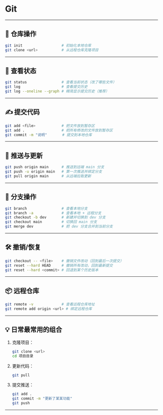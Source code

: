 # Git

---

## 📂 仓库操作

```bash
git init                  # 初始化本地仓库
git clone <url>           # 从远程仓库克隆项目
```

---

## 📌 查看状态

```bash
git status                # 查看当前状态（改了哪些文件）
git log                   # 查看提交历史
git log --oneline --graph # 精简显示提交历史（推荐）
```

---

## ✍️ 提交代码

```bash
git add <file>            # 把文件放到暂存区
git add .                 # 把所有修改的文件放到暂存区
git commit -m "说明"       # 提交到本地仓库
```

---

## 🚀 推送与更新

```bash
git push origin main      # 推送到远端 main 分支
git push -u origin main   # 第一次推送并绑定分支
git pull origin main      # 从远端拉取更新
```

---

## 🔄 分支操作

```bash
git branch                # 查看本地分支
git branch -a             # 查看本地 + 远程分支
git checkout -b dev       # 新建并切换到 dev 分支
git checkout main         # 切换回 main 分支
git merge dev             # 把 dev 分支合并到当前分支
```

---

## 🛠️ 撤销/恢复

```bash
git checkout -- <file>    # 撤销文件改动（回到最后一次提交）
git reset --hard HEAD     # 撤销所有改动，回到最新提交
git reset --hard <commit> # 回退到某个历史版本
```

---

## 📦 远程仓库

```bash
git remote -v             # 查看远程仓库地址
git remote add origin <url> # 绑定远程仓库
```

---

## 💡 日常最常用的组合

1. 克隆项目：
   
   ```bash
   git clone <url>
   cd 项目目录
   ```

2. 更新代码：
   
   ```bash
   git pull
   ```

3. 提交推送：
   
   ```bash
   git add .
   git commit -m "更新了某某功能"
   git push
   ```

---




